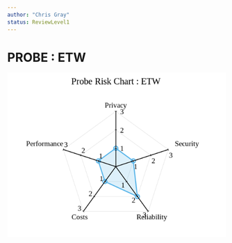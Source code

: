 ```yaml
---
author: "Chris Gray"
status: ReviewLevel1
---
```


# PROBE : ETW

![image](../../orig_media/Risk.ETW.png)
